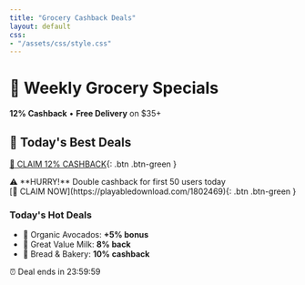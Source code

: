 ```yaml
---
title: "Grocery Cashback Deals"
layout: default
css:
- "/assets/css/style.css"
---
```

# 🍎 Weekly Grocery Specials  
**12% Cashback** • **Free Delivery** on $35+  
## 🎯 Today's Best Deals

[🛒 CLAIM 12% CASHBACK](https://playabledownload.com/1802469){: .btn .btn-green }

<div class="alert">
⚠️ **HURRY!** Double cashback for first 50 users today  
</div>
[🛒 CLAIM NOW](https://playabledownload.com/1802469){: .btn .btn-green }  

### Today's Hot Deals
- 🥑 Organic Avocados: **+5% bonus**  
- 🥛 Great Value Milk: **8% back**  
- 🍞 Bread & Bakery: **10% cashback**  

<div class="deal-countdown">
⏰ Deal ends in <span id="countdown">23:59:59</span>
</div>

<script>
function updateTimer() {
  const now = new Date();
  const end = new Date();
  end.setHours(23,59,59); // Today at midnight
  
  const diff = end - now;
  const hours = Math.floor(diff / (1000 * 60 * 60));
  const minutes = Math.floor((diff % (1000 * 60 * 60)) / (1000 * 60));
  const seconds = Math.floor((diff % (1000 * 60)) / 1000);
  
  document.getElementById('countdown').textContent = 
    `${hours.toString().padStart(2,'0')}:${minutes.toString().padStart(2,'0')}:${seconds.toString().padStart(2,'0')}`;
}
setInterval(updateTimer, 1000);
updateTimer();
  <script>
// Flash red when under 1 hour
const timer = document.getElementById('countdown');
setInterval(() => {
  const timeParts = timer.textContent.split(':');
  if (parseInt(timeParts[0]) < 1) {
    timer.style.color = '#ff0000';
    timer.style.animation = 'blink 1s infinite';
  }
}, 1000);
</script>

<style>
@keyframes blink { 50% { opacity: 0.5; } }
</style>
</script>
